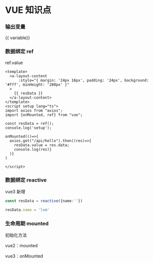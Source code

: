 # VUE 知识点

### 输出变量

{{ variable}}

### 数据绑定 ref



ref.value



```vue
<template>
  <a-layout-content
      :style="{ margin: '24px 16px', padding: '24px', background: '#fff', minHeight: '280px' }"
  >
    {{ resData }}
  </a-layout-content>
</template>
<script setup lang="ts">
import axios from "axios";
import {onMounted, ref} from "vue";

const resData = ref();
console.log('setup');

onMounted(()=>{
  axios.get("/api/hello").then((res)=>{
    resData.value = res.data;
    console.log(res)}
  )}
)

</script>
```

### 数据绑定 reactive

vue3 新增
```ts
const resData = reactive({name:''})

resData.name = 'lxm'
```

### 生命周期 mounted

初始化方法

vue2：mounted

vue3：onMounted
